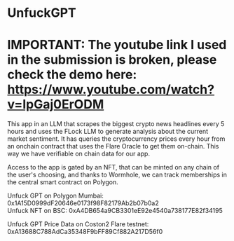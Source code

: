# UnfuckGPT

# IMPORTANT: The youtube link I used in the submission is broken, please check the demo here: https://www.youtube.com/watch?v=IpGaj0ErODM     

This app in an LLM that scrapes the biggest crypto news headlines every 5 hours and uses the FLock LLM to generate analysis about the current market sentiment. It has queries the cryptocurrency prices every hour from an onchain contract that uses the Flare Oracle to get them on-chain. This way we have verifiable on chain data for our app. 
   
Access to the app is gated by an NFT, that can be minted on any chain of the user's choosing, and thanks to Wormhole, we can track memberships in the central smart contract on Polygon.

Unfuck GPT on Polygon Mumbai: 0x1A15D0999dF20646e0173f98F82179Ab2b07b0a2    
Unfuck NFT on BSC: 0xA4DB654a9CB3301eE92e4540a738177E82f34195    

Unfuck GPT Price Data on Coston2 Flare testnet: 0xA13688C788AdCa35348F9bFF89Cf882A217D56f0    
